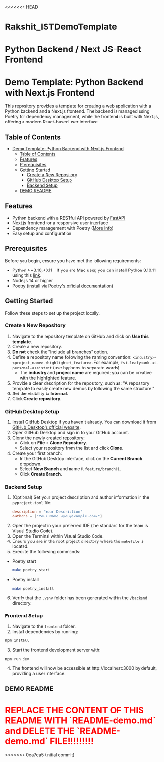 <<<<<<< HEAD
# Rakshit_ISTDemoTemplate
Python Backend / Next JS-React Frontend
=======
# Demo Template: Python Backend with Next.js Frontend

This repository provides a template for creating a web application with a Python backend and a Next.js frontend. The backend is managed using Poetry for dependency management, while the frontend is built with Next.js, offering a modern React-based user interface.

## Table of Contents

- [Demo Template: Python Backend with Next.js Frontend](#demo-template-python-backend-with-nextjs-frontend)
  - [Table of Contents](#table-of-contents)
  - [Features](#features)
  - [Prerequisites](#prerequisites)
  - [Getting Started](#getting-started)
    - [Create a New Repository](#create-a-new-repository)
    - [GitHub Desktop Setup](#github-desktop-setup)
    - [Backend Setup](#backend-setup)
  - [DEMO README](#demo-readme)

## Features

- Python backend with a RESTful API powered by [FastAPI](https://fastapi.tiangolo.com/)
- Next.js frontend for a responsive user interface
- Dependency management with Poetry ([More info](https://python-poetry.org/docs/basic-usage/))
- Easy setup and configuration

## Prerequisites

Before you begin, ensure you have met the following requirements:

- Python >=3.10,<3.11 - If you are Mac user, you can install Python 3.10.11 using this [link](https://www.python.org/ftp/python/3.10.11/python-3.10.11-macos11.pkg).
- Node.js 14 or higher
- Poetry (install via [Poetry's official documentation](https://python-poetry.org/docs/#installation))

## Getting Started

Follow these steps to set up the project locally.

### Create a New Repository

1. Navigate to the repository template on GitHub and click on **Use this template**.
2. Create a new repository.
3. **Do not** check the "Include all branches" option.
4. Define a repository name following the naming convention: `<industry>-<project_name>-<highlighted_feature>`. For example, `fsi-leafybank-ai-personal-assistant` (use hyphens to separate words).
   - The **industry** and **project name** are required; you can be creative with the highlighted feature.
5. Provide a clear description for the repository, such as: "A repository template to easily create new demos by following the same structure."
6. Set the visibility to **Internal**.
7. Click **Create repository**.

### GitHub Desktop Setup

1. Install GitHub Desktop if you haven't already. You can download it from [GitHub Desktop's official website](https://desktop.github.com/).
2. Open GitHub Desktop and sign in to your GitHub account.
3. Clone the newly created repository:
   - Click on **File** > **Clone Repository**.
   - Select your repository from the list and click **Clone**.
4. Create your first branch:
   - In the GitHub Desktop interface, click on the **Current Branch** dropdown.
   - Select **New Branch** and name it `feature/branch01`.
   - Click **Create Branch**.

### Backend Setup

1. (Optional) Set your project description and author information in the `pyproject.toml` file:
   ```toml
   description = "Your Description"
   authors = ["Your Name <you@example.com>"]
2. Open the project in your preferred IDE (the standard for the team is Visual Studio Code).
3. Open the Terminal within Visual Studio Code.
4. Ensure you are in the root project directory where the `makefile` is located.
5. Execute the following commands:
  - Poetry start
    ````bash
    make poetry_start
    ````
  - Poetry install
    ````bash
    make poetry_install
    ````
6. Verify that the `.venv` folder has been generated within the `/backend` directory.

### Frontend Setup

1. Navigate to the `frontend` folder.
2. Install dependencies by running:
```bash
npm install
```
3. Start the frontend development server with:
````bash
npm run dev
````
4. The frontend will now be accessible at http://localhost:3000 by default, providing a user interface.

## DEMO README

<h1 style="color:red">REPLACE THE CONTENT OF THIS README WITH `README-demo.md` and DELETE THE `README-demo.md` FILE!!!!!!!!! </h1>
>>>>>>> 0ea7ea5 (Initial commit)
